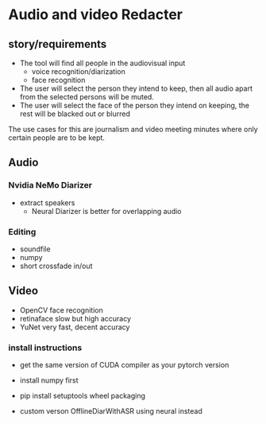 # Audio and video Redacter
## story/requirements
- The tool will find all people in the audiovisual input
    - voice recognition/diarization
    - face recognition
- The user will select the person they intend to keep, then all audio apart from the selected persons will be muted.
- The user will select the face of the person they intend on keeping, the rest will be blacked out or blurred

The use cases for this are journalism and video meeting minutes where only certain people are to be kept.

## Audio
### Nvidia NeMo Diarizer
- extract speakers
    - Neural Diarizer is better for overlapping audio
### Editing
- soundfile
- numpy
- short crossfade in/out
## Video
- OpenCV face recognition
- retinaface slow but high accuracy
- YuNet very fast, decent accuracy

### install instructions
- get the same version of CUDA compiler as your pytorch version
- install numpy first
- pip install setuptools wheel packaging


- custom verson OfflineDiarWithASR using neural instead
